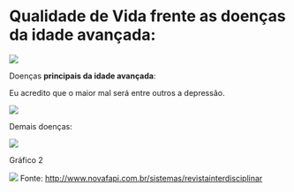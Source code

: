 # Qualidade de Vida frente as doenças da idade avançada:

![](http://www.cmm.am.gov.br/wp-content/uploads/2014/04/CMM-AUDIENCIA-PUBLICA_ROBERVALDO-ROCHA1.jpg)

Doenças **principais da idade avançada**:

Eu acredito que o maior mal será entre outros a depressão.

![](http://portalamigodoidoso.com.br/wp-content/uploads/2012/07/causa-da-depress%C3%A3o-depois-dos-60-portal-amigo-do-idoso.gif)

Demais doenças:

![](http://blog.newtonpaiva.br/pos/wp-content/uploads/2012/11/E6-FARM-30-GRAFICO-1.jpg)

Gráfico 2

![](http://www.novafapi.com.br/sistemas/revistainterdisciplinar/v4n4/imagens/13c.png)
Fonte: http://www.novafapi.com.br/sistemas/revistainterdisciplinar

